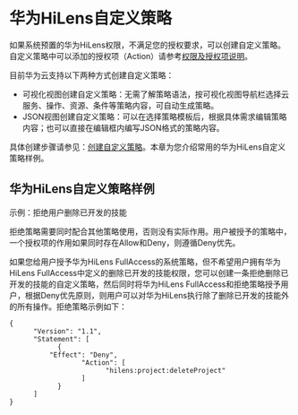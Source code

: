 # 华为HiLens自定义策略<a name="hilens_02_0069"></a>

如果系统预置的华为HiLens权限，不满足您的授权要求，可以创建自定义策略。自定义策略中可以添加的授权项（Action）请参考[权限及授权项说明](权限及授权项说明.md)。

目前华为云支持以下两种方式创建自定义策略：

-   可视化视图创建自定义策略：无需了解策略语法，按可视化视图导航栏选择云服务、操作、资源、条件等策略内容，可自动生成策略。
-   JSON视图创建自定义策略：可以在选择策略模板后，根据具体需求编辑策略内容；也可以直接在编辑框内编写JSON格式的策略内容。

具体创建步骤请参见：[创建自定义策略](https://support.huaweicloud.com/usermanual-iam/iam_01_0605.html)。本章为您介绍常用的华为HiLens自定义策略样例。

## 华为HiLens自定义策略样例<a name="section8767143201611"></a>

示例：拒绝用户删除已开发的技能

拒绝策略需要同时配合其他策略使用，否则没有实际作用。用户被授予的策略中，一个授权项的作用如果同时存在Allow和Deny，则遵循Deny优先。

如果您给用户授予华为HiLens FullAccess的系统策略，但不希望用户拥有华为HiLens FullAccess中定义的删除已开发的技能权限，您可以创建一条拒绝删除已开发的技能的自定义策略，然后同时将华为HiLens FullAccess和拒绝策略授予用户，根据Deny优先原则，则用户可以对华为HiLens执行除了删除已开发的技能外的所有操作。拒绝策略示例如下：

```
{ 
      "Version": "1.1", 
      "Statement": [ 
            { 
		  "Effect": "Deny", 
                  "Action": [ 
                        "hilens:project:deleteProject" 
                  ] 
            } 
      ] 
}
```


